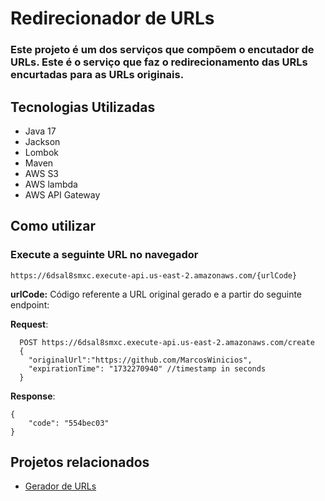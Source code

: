 # Redirecionador de URLs

### Este projeto é um dos serviços que compõem o encutador de URLs. Este é o serviço que faz o redirecionamento das URLs encurtadas para as URLs originais.

## Tecnologias Utilizadas
- Java 17
- Jackson
- Lombok
- Maven
- AWS S3
- AWS lambda
- AWS API Gateway

## Como utilizar
### Execute a seguinte URL no navegador

```
https://6dsal8smxc.execute-api.us-east-2.amazonaws.com/{urlCode}
```

**urlCode:** Código referente a URL original gerado e a partir do seguinte endpoint:

**Request**:
```
  POST https://6dsal8smxc.execute-api.us-east-2.amazonaws.com/create 
  {
    "originalUrl":"https://github.com/MarcosWinicios",
    "expirationTime": "1732270940" //timestamp in seconds
  }
```
**Response**:
```
{
    "code": "554bec03"
}
```

## Projetos relacionados
- [Gerador de URLs](https://github.com/url-shortener-project/url-shortener-generator)
  
